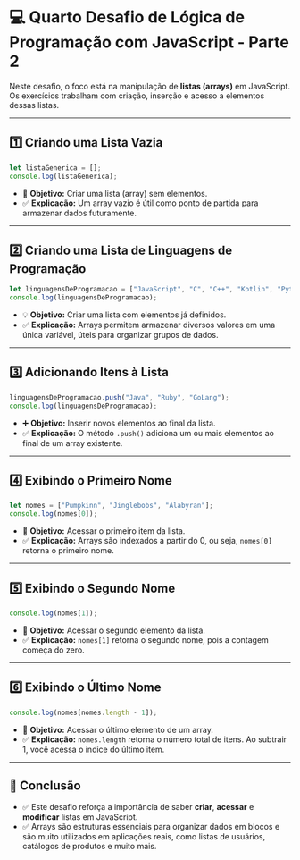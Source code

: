 # 💻 Quarto Desafio de Lógica de Programação com JavaScript - Parte 2

Neste desafio, o foco está na manipulação de **listas (arrays)** em JavaScript. Os exercícios trabalham com criação, inserção e acesso a elementos dessas listas.

---

## 1️⃣ Criando uma Lista Vazia

```js
let listaGenerica = [];
console.log(listaGenerica);
```

- 📝 **Objetivo:** Criar uma lista (array) sem elementos.
- ✅ **Explicação:** Um array vazio é útil como ponto de partida para armazenar dados futuramente.

---

## 2️⃣ Criando uma Lista de Linguagens de Programação

```js
let linguagensDeProgramacao = ["JavaScript", "C", "C++", "Kotlin", "Python"];
console.log(linguagensDeProgramacao);
```

- 💡 **Objetivo:** Criar uma lista com elementos já definidos.
- ✅ **Explicação:** Arrays permitem armazenar diversos valores em uma única variável, úteis para organizar grupos de dados.

---

## 3️⃣ Adicionando Itens à Lista

```js
linguagensDeProgramacao.push("Java", "Ruby", "GoLang");
console.log(linguagensDeProgramacao);
```

- ➕ **Objetivo:** Inserir novos elementos ao final da lista.
- ✅ **Explicação:** O método `.push()` adiciona um ou mais elementos ao final de um array existente.

---

## 4️⃣ Exibindo o Primeiro Nome

```js
let nomes = ["Pumpkinn", "Jinglebobs", "Alabyran"];
console.log(nomes[0]);
```

- 🔢 **Objetivo:** Acessar o primeiro item da lista.
- ✅ **Explicação:** Arrays são indexados a partir do 0, ou seja, `nomes[0]` retorna o primeiro nome.

---

## 5️⃣ Exibindo o Segundo Nome

```js
console.log(nomes[1]);
```

- 🔁 **Objetivo:** Acessar o segundo elemento da lista.
- ✅ **Explicação:** `nomes[1]` retorna o segundo nome, pois a contagem começa do zero.

---

## 6️⃣ Exibindo o Último Nome

```js
console.log(nomes[nomes.length - 1]);
```

- 🎯 **Objetivo:** Acessar o último elemento de um array.
- ✅ **Explicação:** `nomes.length` retorna o número total de itens. Ao subtrair 1, você acessa o índice do último item.

---

## 🏁 Conclusão

- ✅ Este desafio reforça a importância de saber **criar**, **acessar** e **modificar** listas em JavaScript.
- ✅ Arrays são estruturas essenciais para organizar dados em blocos e são muito utilizados em aplicações reais, como listas de usuários, catálogos de produtos e muito mais.
